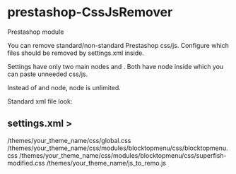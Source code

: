 # prestashop-CssJsRemover

Prestashop module

You can remove standard/non-standard Prestashop css/js.
Configure which files should be removed by settings.xml inside.


Settings have only two main nodes <cssFiles> and <jsFiles>. Both have <path> node
inside which you can paste unneeded css/js. 

Instead of <cssFiles> and <jsFiles> node, <path> node is unlimited.


Standard xml file look: 

<myxml>

settings.xml >
----------------------------------------------------------------------
<?xml version="1.0" encoding="UTF-8"?>

<settings>
    <cssFiles>
        <path>  /themes/your_theme_name/css/global.css </path>
        <path> /themes/your_theme_name/css/modules/blocktopmenu/css/blocktopmenu.css </path>
        <path> /themes/your_theme_name/css/modules/blocktopmenu/css/superfish-modified.css </path>
    </cssFiles>
    <jsFiles>
	<path> /themes/your_theme_name/js_to_remo.js </path>        
    </jsFiles>
</settings>

</myxml>
